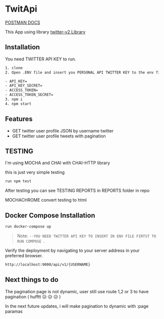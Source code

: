 # TwitApi


[POSTMAN DOCS](https://documenter.getpostman.com/view/11942081/Tz5qaHA7)


This App using library 
[twitter-v2 Library](https://www.npmjs.com/package/twitter-v2)


## Installation

You need TWITTER API KEY to run.

```sh
1. clone
2. Open .ENV file and insert you PERSONAL API TWITTER KEY to the env file ( below is the example )

- API_KEY=
- API_KEY_SECRET=
- ACCESS_TOKEN=
- ACCESS_TOKEN_SECRET=
3. npm i
4. npm start
```

## Features

- GET twitter user profile JSON by username twitter
- GET twitter user profile tweets with pagination

## TESTING

I'm using MOCHA and CHAI with CHAI-HTTP library

this is just very simple testing

```sh
run npm test
```

After testing you can see TESTING REPORTS in REPORTS folder in repo

MOCHACHROME convert testing to html

## Docker Compose Installation



```sh
run docker-compose up
```

> Note: `--YOU NEED TWITTER API KEY TO INSERT IN ENV FILE FIRTST TO RUN COMPOSE `.

Verify the deployment by navigating to your server address in
your preferred browser.

```sh
http://localhost:9000/api/v1/{USERNAME}
```

## Next things to do

The pagination page is not dynamic, user still use route 1,2 or 3 to have pagination ( hufftt :disappointed_relieved: :disappointed_relieved: :disappointed_relieved: )

In the next future updates, i will make pagination to dynamic with :page paramas
